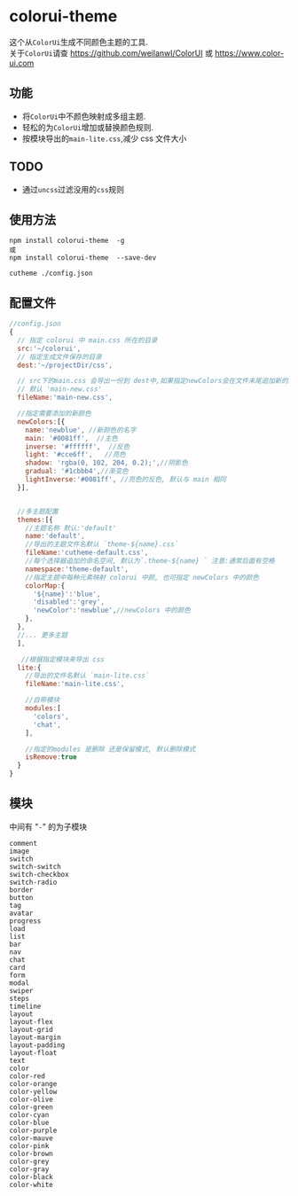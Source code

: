 # colorui-theme

这个从`ColorUi`生成不同颜色主题的工具.  
关于`ColorUi`请查 <https://github.com/weilanwl/ColorUI> 或 <https://www.color-ui.com>

## 功能

- 将`ColorUi`中不颜色映射成多组主题.
- 轻松的为`ColorUi`增加或替换颜色规则.
- 按模块导出的`main-lite.css`,减少 css 文件大小

## TODO

- 通过`uncss`过滤没用的`css`规则

## 使用方法

```
npm install colorui-theme  -g
或
npm install colorui-theme  --save-dev

cutheme ./config.json
```

## 配置文件

```js
//config.json
{
  // 指定 colorui 中 main.css 所在的目录
  src:'~/colorui',
  // 指定生成文件保存的目录
  dest:'~/projectDir/css',

  // src下的main.css 会导出一份到 dest中,如果指定newColors会在文件末尾追加新的颜色规则
  // 默认 'main-new.css'
  fileName:'main-new.css',

  //指定需要添加的新颜色
  newColors:[{
    name:'newblue', //新颜色的名字
    main: '#0081ff',  //主色
    inverse: '#ffffff',  //反色
    light: '#cce6ff',   //亮色
    shadow: 'rgba(0, 102, 204, 0.2);',//阴影色
    gradual: '#1cbbb4',//渐变色
    lightInverse:'#0081ff', //亮色的反色, 默认与 main 相同
  }],


  //多主题配置
  themes:[{
    //主题名称 默认:'default'
    name:'default',
    //导出的主题文件名默认 `theme-${name}.css`
    fileName:'cutheme-default.css',
    //每个选择器追加的命名空间, 默认为`.theme-${name} ` 注意:通常后面有空格
    namespace:'theme-default',
    //指定主题中每种元素映射 colorui 中颜, 也可指定 newColors 中的颜色
    colorMap:{
      '${name}':'blue',
      'disabled':'grey',
      'newColor':'newblue',//newColors 中的颜色
    },
  },
  //... 更多主题
  ],

   //根据指定模块来导出 css
  lite:{
    //导出的文件名默认 `main-lite.css`
    fileName:'main-lite.css',

    //自带模块
    modules:[
      'colors',
      'chat',
    ],

    //指定的modules 是删除 还是保留模式, 默认删除模式
    isRemove:true
  }
}
```

## 模块

中间有 "`-`" 的为子模块

```
comment
image
switch
switch-switch
switch-checkbox
switch-radio
border
button
tag
avatar
progress
load
list
bar
nav
chat
card
form
modal
swiper
steps
timeline
layout
layout-flex
layout-grid
layout-margin
layout-padding
layout-float
text
color
color-red
color-orange
color-yellow
color-olive
color-green
color-cyan
color-blue
color-purple
color-mauve
color-pink
color-brown
color-grey
color-gray
color-black
color-white
```
